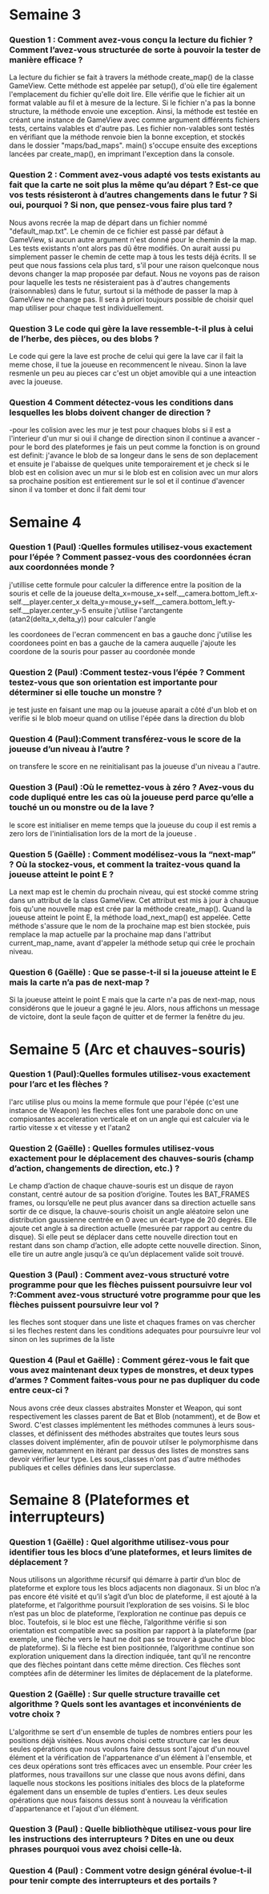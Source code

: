 # Semaine 3

### Question 1 : Comment avez-vous conçu la lecture du fichier ? Comment l’avez-vous structurée de sorte à pouvoir la tester de manière efficace ?

La lecture du fichier se fait à travers la méthode create_map() de la classe GameView. Cette méthode est appelée par setup(), d'où elle tire également l'emplacement du fichier qu'elle doit lire. 
Elle vérifie que le fichier ait un format valable au fil et à mesure de la lecture. Si le fichier n'a pas la bonne structure, la méthode envoie une exception. 
Ainsi, la méthode est testée en créant une instance de GameView avec comme argument différents fichiers tests, certains valables et d'autre pas. Les fichier non-valables sont testés en vérifiant que la méthode renvoie bien la bonne exception, et stockés dans le dossier "maps/bad_maps".
main() s'occupe ensuite des exceptions lancées par create_map(), en imprimant l'exception dans la console.


### Question 2 : Comment avez-vous adapté vos tests existants au fait que la carte ne soit plus la même qu’au départ ? Est-ce que vos tests résisteront à d’autres changements dans le futur ? Si oui, pourquoi ? Si non, que pensez-vous faire plus tard ?

Nous avons recrée la map de départ dans un fichier nommé "default_map.txt". Le chemin de ce fichier est passé par défaut à GameView, si aucun autre argument n'est donné pour le chemin de la map. Les tests existants n'ont alors pas dû être modifiés. On aurait aussi pu simplement passer le chemin de cette map à tous les tests déjà écrits. Il se peut que nous fassions cela plus tard, s'il pour une raison quelconque nous devons changer la map proposée par defaut. Nous ne voyons pas de raison pour laquelle les tests ne résisteraient pas à d'autres changements (raisonnables) dans le futur, surtout si la méthode de passer la map à GameView ne change pas. Il sera à priori toujours possible de choisir quel map utiliser pour chaque test individuellement.

### Question 3 Le code qui gère la lave ressemble-t-il plus à celui de l’herbe, des pièces, ou des blobs ? 
Le code qui gere la lave est proche de celui qui gere la lave car il fait la meme chose, il tue la joueuse en recommencent le niveau.
Sinon la  lave resmenle un peu au pieces car c'est un objet amovible qui a une inteaction avec la joueuse.

### Question 4 Comment détectez-vous les conditions dans lesquelles les blobs doivent changer de direction ?
-pour les colision avec les mur je test pour chaques blobs si il est a l'interieur d'un mur si oui il change de direction sinon il continue a avancer
-pour le bord des plateformes je fais un peut comme la fonction is on ground est definit: j'avance le blob de sa longeur dans le sens de son deplacement et ensuite je l'abaisse de quelques unite temporairement et je check si le blob est en colision avec un mur si le blob est en colision avec un mur alors sa prochaine position est entierement sur le sol et il continue d'avencer  sinon il va tomber et donc il fait demi tour

# Semaine 4

### Question 1 (Paul) :Quelles formules utilisez-vous exactement pour l’épée ? Comment passez-vous des coordonnées écran aux coordonnées monde ?
j'utillise cette formule pour calculer la difference entre la position de la souris et celle de la joueuse
    delta_x=mouse_x+self.__camera.bottom_left.x-self.__player.center_x
    delta_y=mouse_y+self.__camera.bottom_left.y-self.__player.center_y-5
ensuite j'utilise l'arctangente (atan2(delta_x,delta_y)) pour calculer l'angle

les coordonees de l'ecran commencent en bas a gauche donc j'utilise les coordonees point en bas a gauche de la camera auquelle j'ajoute les coordone de la souris pour passer au coordonée monde


### Question 2 (Paul) :Comment testez-vous l’épée ? Comment testez-vous que son orientation est importante pour déterminer si elle touche un monstre ?

je test juste en faisant une map ou la joueuse aparait a côté d'un blob et on verifie si le blob moeur quand on utilise l'épée 
dans la direction du blob


### Question 4 (Paul):Comment transférez-vous le score de la joueuse d’un niveau à l’autre ?

on transfere le score en ne reinitialisant pas la joueuse d'un niveau a l'autre. 


### Question 3 (Paul) :Où le remettez-vous à zéro ? Avez-vous du code dupliqué entre les cas où la joueuse perd parce qu’elle a touché un ou monstre ou de la lave ?
le score est initialiser en meme temps que la joueuse du coup il est remis a zero lors de l'inintialisation lors de la mort de la joueuse .



### Question 5 (Gaëlle) : Comment modélisez-vous la “next-map” ? Où la stockez-vous, et comment la traitez-vous quand la joueuse atteint le point E ?

La next map est le chemin du prochain niveau, qui est stocké comme string dans un attribut de la class GameView. Cet attribut est mis à jour à chauque fois qu'une nouvelle map est crée par la méthode create_map(). Quand la joueuse atteint le point E, la méthode load_next_map() est appelée. Cette méthode s'assure que le nom de la prochaine map est bien stockée, puis remplace la map actuelle par la prochaine map dans l'attribut current_map_name, avant d'appeler la méthode setup qui crée le prochain niveau. 

### Question 6 (Gaëlle) : Que se passe-t-il si la joueuse atteint le E mais la carte n’a pas de next-map ?

Si la joueuse atteint le point E mais que la carte n'a pas de next-map, nous considérons que le joueur a gagné le jeu. Alors, nous affichons un message de victoire, dont la seule façon de quitter et de fermer la fenêtre du jeu.

# Semaine 5 (Arc et chauves-souris)

### Question 1 (Paul):Quelles formules utilisez-vous exactement pour l’arc et les flèches ?

l'arc utilise plus ou moins la meme formule que pour l'épée (c'est une instance de Weapon)
les fleches elles font une parabole donc on une compiosantes acceleration verticale et on un angle qui est calculer via 
le rartio vitesse x et vitesse y et l'atan2

### Question 2 (Gaëlle) : Quelles formules utilisez-vous exactement pour le déplacement des chauves-souris (champ d’action, changements de direction, etc.) ?

Le champ d’action de chaque chauve-souris est un disque de rayon constant, centré autour de sa position d’origine.
Toutes les BAT_FRAMES frames, ou lorsqu’elle ne peut plus avancer dans sa direction actuelle sans sortir de ce disque, la chauve-souris choisit un angle aléatoire selon une distribution gaussienne centrée en 0 avec un écart-type de 20 degrés.
Elle ajoute cet angle à sa direction actuelle (mesurée par rapport au centre du disque).
Si elle peut se déplacer dans cette nouvelle direction tout en restant dans son champ d’action, elle adopte cette nouvelle direction. Sinon, elle tire un autre angle jusqu’à ce qu’un déplacement valide soit trouvé.

### Question 3 (Paul) : Comment avez-vous structuré votre programme pour que les flèches puissent poursuivre leur vol ?:Comment avez-vous structuré votre programme pour que les flèches puissent poursuivre leur vol ?

les fleches sont stoquer dans une liste et chaques frames on vas chercher si les fleches restent dans les conditions adequates pour poursuivre leur vol sinon on les suprimes de la liste

### Question 4 (Paul et Gaëlle) : Comment gérez-vous le fait que vous avez maintenant deux types de monstres, et deux types d’armes ? Comment faites-vous pour ne pas dupliquer du code entre ceux-ci ?

Nous avons crée deux classes abstraites Monster et Weapon, qui sont respectivement les classes parent de Bat et Blob (notamment), et de Bow et Sword. C'est classes implémentent les méthodes communes à leurs sous-classes, et définissent des méthodes abstraites que toutes leurs sous classes doivent implémenter, afin de pouvoir utilser le polymorphisme dans gameview, notamment en itérant par dessus des listes de monstres sans devoir vérifier leur type. Les sous_classes n'ont pas d'autre méthodes publiques et celles définies dans leur superclasse.

# Semaine 8 (Plateformes et interrupteurs)

### Question 1 (Gaëlle) : Quel algorithme utilisez-vous pour identifier tous les blocs d’une plateformes, et leurs limites de déplacement ?

Nous utilisons un algorithme récursif qui démarre à partir d’un bloc de plateforme et explore tous les blocs adjacents non diagonaux.
Si un bloc n’a pas encore été visité et qu’il s’agit d’un bloc de plateforme, il est ajouté à la plateforme, et l’algorithme poursuit l’exploration de ses voisins.
Si le bloc n’est pas un bloc de plateforme, l’exploration ne continue pas depuis ce bloc.
Toutefois, si le bloc est une flèche, l’algorithme vérifie si son orientation est compatible avec sa position par rapport à la plateforme (par exemple, une flèche vers le haut ne doit pas se trouver à gauche d’un bloc de plateforme).
Si la flèche est bien positionnée, l’algorithme continue son exploration uniquement dans la direction indiquée, tant qu’il ne rencontre que des flèches pointant dans cette même direction. Ces flèches sont comptées afin de déterminer les limites de déplacement de la plateforme.

### Question 2 (Gaëlle) : Sur quelle structure travaille cet algorithme ? Quels sont les avantages et inconvénients de votre choix ?
L'algorithme se sert d'un ensemble de tuples de nombres entiers pour les positions déjà visitées. Nous avons choisi cette structure car les deux seules opérations que nous voulons faire dessus sont l'ajout d'un nouvel élément et la vérification de l'appartenance d'un élément à l'ensemble, et ces deux opérations sont très efficaces avec un ensemble.
Pour créer les platformes, nous travaillons sur une classe que nous avons défini, dans laquelle nous stockons les positions initiales des blocs de la plateforme également dans un ensemble de tuples d'entiers. Les deux seules opérations que nous faisons dessus sont à nouveau la vérification d'appartenance et l'ajout d'un élément.

### Question 3 (Paul) : Quelle bibliothèque utilisez-vous pour lire les instructions des interrupteurs ? Dites en une ou deux phrases pourquoi vous avez choisi celle-là.

### Question 4 (Paul) : Comment votre design général évolue-t-il pour tenir compte des interrupteurs et des portails ?
